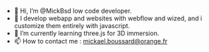 - 👋 Hi, I’m @MickBsd low code developer.
- 👀 I develop webapp and websites with webflow and wized, and i customize them entirely with javascript.
- 🌱 I’m currently learning three.js for 3D immersion.
- 📫 How to contact me : mickael.boussard@orange.fr

<!---
MickBsd/MickBsd is a ✨ special ✨ repository because its `README.md` (this file) appears on your GitHub profile.
You can click the Preview link to take a look at your changes.
- 💞️ I’m looking to collaborate on ...
--->
